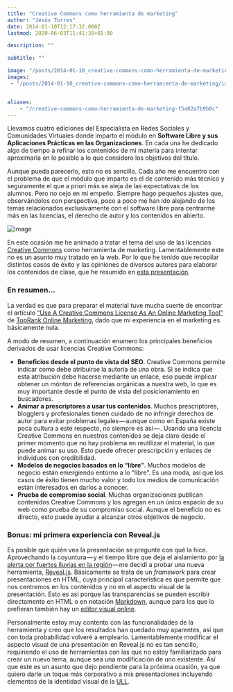 ```yaml
---
title: "Creative Commons como herramienta de marketing"
author: "Jesús Torres"
date: 2014-01-10T12:17:32.000Z
lastmod: 2020-06-03T11:41:38+01:00

description: ""

subtitle: ""

image: "/posts/2014-01-10_creative-commons-como-herramienta-de-marketing/images/1.png" 
images:
 - "/posts/2014-01-10_creative-commons-como-herramienta-de-marketing/images/1.png" 


aliases:
    - "/creative-commons-como-herramienta-de-marketing-f5a02a7b9b0c"
---
```


Llevamos cuatro ediciones del Especialista en Redes Sociales y Comunidades Virtuales donde imparto el módulo en **Software Libre y sus Aplicaciones Prácticas en las Organizaciones**. En cada una he dedicado algo de tiempo a refinar los contenidos de mi materia para intentar aproximarla en lo posible a lo que considero los objetivos del título.

Aunque pueda parecerlo, esto no es sencillo. Cada año me encuentro con el problema de que el módulo que imparto es el de contenido más técnico y seguramente el que a priori más se aleja de las expectativas de los alumnos. Pero no cejo en mi empeño. Siempre hago pequeños ajustes que, observándolos con perspectiva, poco a poco me han ido alejando de los temas relacionados exclusivamente con el software libre para centrarme más en las licencias, el derecho de autor y los contenidos en abierto.



![image](/posts/2014-01-10_creative-commons-como-herramienta-de-marketing/images/1.png)

En este ocasión me he animado a tratar el tema del uso de las licencias [Creative Commons](http://es.creativecommons.org/) como herramienta de marketing. Lamentablemente este no es un asunto muy tratado en la web. Por lo que he tenido que recopilar distintos casos de éxito y las opiniones de diversos autores para elaborar los contenidos de clase, que he resumido en [esta presentación](http://jmtorres.webs.ull.es/slides/creative_commons_como_herramienta_de_marketing/).

### En resumen…

La verdad es que para preparar el material tuve mucha suerte de encontrar el artículo [“Use A Creative Commons License As An Online Marketing Tool”](http://www.toprankblog.com/2009/07/creative-commons-license-marketing-tool/) de [TopRank Online Marketing](http://www.toprankblog.com/), dado que mi experiencia en el marketing es básicamente nula.

A modo de resumen, a continuación enumero los principales beneficios derivados de usar licencias Creative Commons:

*   **Beneficios desde el punto de vista del SEO**. Creative Commons permite indicar como debe atribuirse la autoría de una obra. Si se indica que esta atribución debe hacerse mediante un enlace, eso puede implicar obtener un mónton de referencias orgánicas a nuestra web, lo que es muy importante desde el punto de vista del posicionamiento en buscadores.
*   **Animar a prescriptores a usar tus contenidos**. Muchos prescriptores, blogglers y profesionales tienen cuidado de no infringir derechos de autor para evitar problemas legales — aunque como en España existe poca cultura a este respecto, no siempre es así — . Usando una licencia Creative Commons en nuestros contenidos se deja claro desde el primer momento que no hay problema en reutilizar el material, lo que puede animar su uso. Esto puede ofrecer prescripción y enlaces de individuos con credibilidad.
*   **Modelos de negocios basados en lo “libre”**. Muchos modelos de negocio están emergiendo entorno a lo “libre”. Es una moda, así que los casos de éxito tienen mucho valor y todo los medios de comunicación están interesados en darlos a conocer.
*   **Prueba de compromiso social**. Muchas organizaciones publican contenidos Creative Commons y los agregan en un único espacio de su web como prueba de su compromiso social. Aunque el beneficio no es directo, esto puede ayudar a alcanzar otros objetivos de negocio.

### Bonus: mi primera experiencia con Reveal.js

Es posible que quién vea la presentación se pregunte con qué la hice. Aprovechando la coyuntura — y el tiempo libre que deja el aislamiento por [la alerta por fuertes lluvias en la región](http://www.europapress.es/sociedad/noticia-tenerife-sigue-alerta-roja-lluvias-20131212092235.html) — me decidí a probar una nueva herramienta, [Reveal.js](http://lab.hakim.se/reveal-js/#/). Básicamente se trata de un _framework_ para crear presentaciones en HTML, cuya principal característica es que permite que nos centremos en los contenidos y no en el aspecto visual de la presentación. Esto es así porque las transparencias se pueden escribir directamente en HTML o en notación [Markdown](http://es.wikipedia.org/wiki/Markdown), aunque para los que lo prefieran también hay un [editor visual online](http://slid.es/).

Personalmente estoy muy contento con las funcionalidades de la herramienta y creo que los resultados han quedado muy aparentes, así que con toda probabilidad volveré a emplearlo. Lamentablemente modificar el aspecto visual de una presentación en Reveal.js no es tan sencillo, requiriendo el uso de herramientas con las que no estoy familiarizado para crear un nuevo tema, aunque sea una modificación de uno existente. Así que este es un asunto que dejo pendiente para la próxima ocasión, ya que quiero darle un toque más corporativo a mis presentaciones incluyendo elementos de la identidad visual de la [ULL](http://www.ull.es/).
